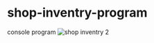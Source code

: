 # shop-inventry-program
console program
![shop inventry 2](https://user-images.githubusercontent.com/82565293/135753323-5460cdf5-b406-4075-9e1d-9df15428b115.PNG)
